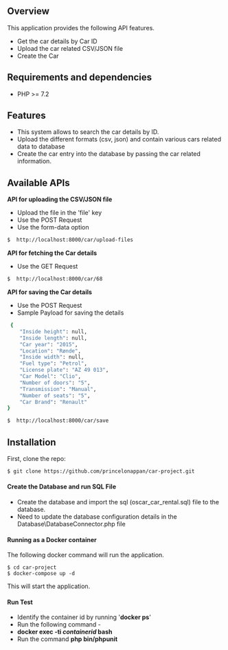 ## Overview

This application provides the following API features.

- Get the car details by Car ID 
- Upload the car related CSV/JSON file
- Create the Car 

## Requirements and dependencies

- PHP >= 7.2

## Features

- This system allows to search the car details by ID.
- Upload the different formats (csv, json) and contain various cars related data to database
- Create the car entry into the database by passing the car related information.

## Available APIs

**API for uploading the CSV/JSON file**

- Upload the file in the 'file' key
- Use the POST Request
- Use the form-data option

```bash
$  http://localhost:8000/car/upload-files
```
**API for fetching the Car details**

- Use the GET Request

```bash
$  http://localhost:8000/car/68
```
**API for saving the Car details**

- Use the POST Request
- Sample Payload for saving the details
```bash
 {
    "Inside height": null,
    "Inside length": null,
    "Car year": "2015",
    "Location": "Rønde",
    "Inside width": null,
    "Fuel type": "Petrol",
    "License plate": "AZ 49 013",
    "Car Model": "Clio",
    "Number of doors": "5",
    "Transmission": "Manual",
    "Number of seats": "5",
    "Car Brand": "Renault"
}
```

```bash
$  http://localhost:8000/car/save
```

## Installation

First, clone the repo:
```bash
$ git clone https://github.com/princelonappan/car-project.git
```

#### Create the Database and run SQL File

- Create the database and import the sql (oscar_car_rental.sql) file to the database.
- Need to update the database configuration details in the Database\DatabaseConnector.php file

#### Running as a Docker container

The following docker command will run the application.

```
$ cd car-project
$ docker-compose up -d
```
This will start the application.

#### Run Test

- Identify the container id by running '**docker ps**' 
- Run the following command - 
- **docker exec -ti *containerid* bash**
- Run the command **php bin/phpunit**
